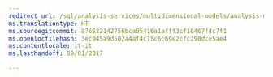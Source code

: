 ```yaml
---
redirect_url: /sql/analysis-services/multidimensional-models/analysis-management-objects/amo-classes-introduction
ms.translationtype: HT
ms.sourcegitcommit: 876522142756bca05416a1afff3cf10467f4c7f1
ms.openlocfilehash: 3ec945a9d502a4af4c15c6c69e2cfc290dce5ae4
ms.contentlocale: it-it
ms.lasthandoff: 09/01/2017

---
```


